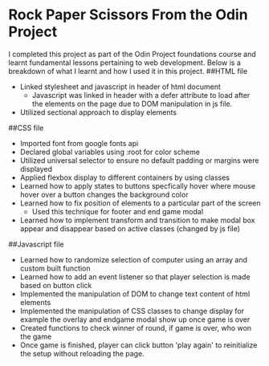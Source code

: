 # Rock Paper Scissors From the Odin Project
I completed this project as part of the Odin Project foundations course and learnt fundamental lessons pertaining to web development. Below is a breakdown of what I learnt and how I used it in this project.
##HTML file
- Linked stylesheet and javascript in header of html document
  - Javascript was linked in header with a defer attribute to load after the elements on the page due to DOM manipulation in js file.
- Utilized sectional approach to display elements

##CSS file
- Imported font from google fonts api
- Declared global variables using :root for color scheme
- Utilized universal selector to ensure no default padding or margins were displayed
- Applied flexbox display to different containers by using classes 
- Learned how to apply states to buttons specfically hover where mouse hover over a button changes the background color
- Learned how to fix position of elements to a particular part of the screen
  - Used this technique for footer and end game modal
- Learned how to implement transform and transition to make modal box appear and disappear based on active classes (changed by js file)

##Javascript file
- Learned how to randomize selection of computer using an array and custom built function
- Learned how to add an event listener so that player selection is made based on button click
- Implemented the manipulation of DOM to change text content of html elements
- Implemented the manipulation of CSS classes to change display for example the overlay and endgame modal show up once game is over
- Created functions to check winner of round, if game is over, who won the game
- Once game is finished, player can click button 'play again' to reinitialize the setup without reloading the page.
